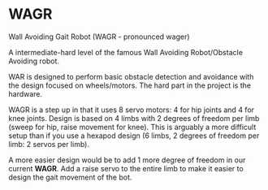 # WAGR
Wall Avoiding Gait Robot (WAGR - pronounced wager)

A intermediate-hard level of the famous Wall Avoiding Robot/Obstacle Avoiding robot.

WAR is designed to perform basic obstacle detection and avoidance with the design focused on wheels/motors. The hard part in the project is the hardware.

WAGR is a step up in that it uses 8 servo motors: 4 for hip joints and 4 for knee joints. Design is based on 4 limbs with 2 degrees of freedom per limb (sweep for hip, raise movement for knee). This is arguably a more difficult setup than if you use a hexapod design (6 limbs, 2 degrees of freedom per limb: 2 servos per limb).

A more easier design would be to add 1 more degree of freedom in our current <b>WAGR</b>. Add a raise servo to the entire limb to make it easier to design the gait movement of the bot.



